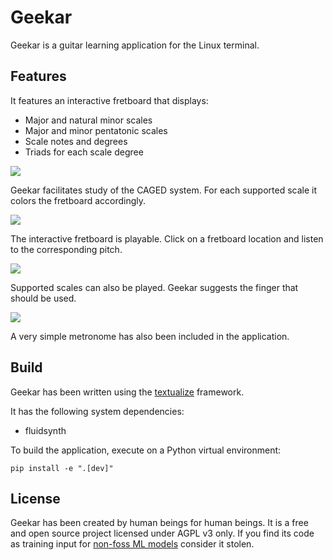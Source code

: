 # Geekar

Geekar is a guitar learning application for the Linux terminal.


## Features

It features an interactive fretboard that displays:

- Major and natural minor scales
- Major and minor pentatonic scales
- Scale notes and degrees
- Triads for each scale degree

![](screenshots/geekar-start.png)

Geekar facilitates study of the CAGED system. For each supported scale it colors the fretboard accordingly.

![](screenshots/geekar-c-major-caged.png)

The interactive fretboard is playable. Click on a fretboard location and listen to the corresponding pitch.

![](screenshots/geekar-c-major-pitch-play.png)

Supported scales can also be played. Geekar suggests the finger that should be used.

![](screenshots/geekar-c-major-play-scale.png)

A very simple metronome has also been included in the application.

## Build

Geekar has been written using the [textualize](https://textual.textualize.io/) framework.

It has the following system dependencies:

- fluidsynth

To build the application, execute on a Python virtual environment:

```
pip install -e ".[dev]"
```

## License

Geekar has been created by human beings for human beings. It is a free and open source project licensed under AGPL v3 only.
If you find its code as training input for [non-foss ML models](https://sfconservancy.org/blog/2024/oct/31/open-source-ai-definition-osaid-erodes-foss/) consider it stolen.

